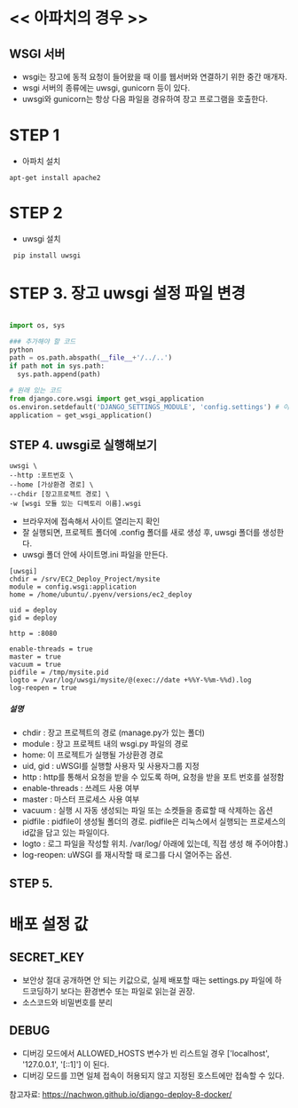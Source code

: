 # << 아파치의 경우 >>

## WSGI 서버
- wsgi는 장고에 동적 요청이 들어왔을 때 이를 웹서버와 연결하기 위한 중간 매개자.
- wsgi 서버의 종류에는 uwsgi, gunicorn 등이 있다. 
- uwsgi와 gunicorn는 항상 다음 파일을 경유하여 장고 프로그램을 호출한다.

# STEP 1 
- 아파치 설치 
```
apt-get install apache2
```

# STEP 2 
- uwsgi 설치 
```
 pip install uwsgi 
```

# STEP 3. 장고 uwsgi 설정 파일 변경
```python

import os, sys

### 추가해야 할 코드 
python
path = os.path.abspath(__file__+'/../..')
if path not in sys.path:
  sys.path.append(path)

# 원래 있는 코드 
from django.core.wsgi import get_wsgi_application
os.environ.setdefault('DJANGO_SETTINGS_MODULE', 'config.settings') # 이 때, settings 여러 개 썼으면 setting 여러 개 중 가장 먼저 running 되는게 선택되므로, 현재 사용중인 setting으로 변경해주어야 함.
application = get_wsgi_application()

```

## STEP 4. uwsgi로 실행해보기 
```
uwsgi \
--http :포트번호 \
--home [가상환경 경로] \
--chdir [장고프로젝트 경로] \
-w [wsgi 모듈 있는 디렉토리 이름].wsgi
```
- 브라우저에 접속해서 사이트 열리는지 확인
- 잘 실행되면, 프로젝트 폴더에 .config 폴더를 새로 생성 후, uwsgi 폴더를 생성한다.
- uwsgi 폴더 안에 사이트명.ini 파일을 만든다.

```
[uwsgi]
chdir = /srv/EC2_Deploy_Project/mysite
module = config.wsgi:application
home = /home/ubuntu/.pyenv/versions/ec2_deploy

uid = deploy
gid = deploy

http = :8080

enable-threads = true
master = true
vacuum = true
pidfile = /tmp/mysite.pid
logto = /var/log/uwsgi/mysite/@(exec://date +%%Y-%%m-%%d).log
log-reopen = true
```

##### 설명
- chdir : 장고 프로젝트의 경로 (manage.py가 있는 폴더)
- module : 장고 프로젝트 내의 wsgi.py 파일의 경로
- home: 이 프로젝트가 실행될 가상환경 경로 
- uid, gid : uWSGI를 실행할 사용자 및 사용자그룹 지정 
- http : http를 통해서 요청을 받을 수 있도록 하며, 요청을 받을 포트 번호를 설정함
- enable-threads : 쓰레드 사용 여부
- master : 마스터 프로세스 사용 여부
- vacuum : 실행 시 자동 생성되는 파일 또는 소켓들을 종료할 때 삭제하는 옵션
- pidfile : pidfile이 생성될 폴더의 경로. pidfile은 리눅스에서 실행되는 프로세스의 id값을 담고 있는 파일이다.
- logto : 로그 파일을 작성할 위치.  /var/log/ 아래에 있는데, 직접 생성 해 주어야함.)
- log-reopen: uWSGI 를 재시작할 때 로그를 다시 열어주는 옵션.

## STEP 5. 


# 배포 설정 값 
## SECRET_KEY
- 보안상 절대 공개하면 안 되는 키값으로, 실제 배포할 때는 settings.py 파일에 하드코딩하기 보다는 환경변수 또는 파일로 읽는걸 권장.
- 소스코드와 비밀번호를 분리

## DEBUG
- 디버깅 모드에서 ALLOWED_HOSTS 변수가 빈 리스트일 경우 ['localhost', '127.0.0.1', '[::1]'] 이 된다.
- 디버깅 모드를 끄면 일체 접속이 허용되지 않고 지정된 호스트에만 접속할 수 있다.

참고자료:
https://nachwon.github.io/django-deploy-8-docker/
